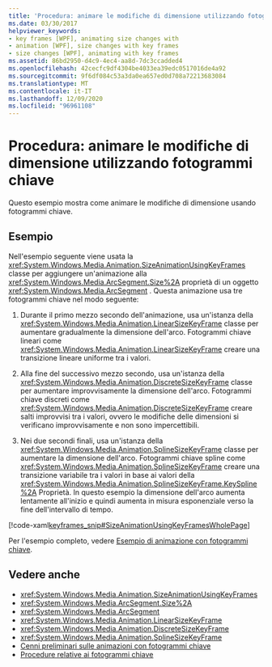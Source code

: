```yaml
---
title: 'Procedura: animare le modifiche di dimensione utilizzando fotogrammi chiave'
ms.date: 03/30/2017
helpviewer_keywords:
- key frames [WPF], animating size changes with
- animation [WPF], size changes with key frames
- size changes [WPF], animating with key frames
ms.assetid: 86bd2950-d4c9-4ec4-aa8d-7dc3ccadded4
ms.openlocfilehash: 42cecfc9df4304be4033ea39edc0517016de4a92
ms.sourcegitcommit: 9f6df084c53a3da0ea657ed0d708a72213683084
ms.translationtype: MT
ms.contentlocale: it-IT
ms.lasthandoff: 12/09/2020
ms.locfileid: "96961108"
---
```

# <a name="how-to-animate-size-changes-by-using-key-frames"></a>Procedura: animare le modifiche di dimensione utilizzando fotogrammi chiave
Questo esempio mostra come animare le modifiche di dimensione usando fotogrammi chiave.  
  
## <a name="example"></a>Esempio  
 Nell'esempio seguente viene usata la <xref:System.Windows.Media.Animation.SizeAnimationUsingKeyFrames> classe per aggiungere un'animazione alla <xref:System.Windows.Media.ArcSegment.Size%2A> proprietà di un oggetto <xref:System.Windows.Media.ArcSegment> . Questa animazione usa tre fotogrammi chiave nel modo seguente:  
  
1. Durante il primo mezzo secondo dell'animazione, usa un'istanza della <xref:System.Windows.Media.Animation.LinearSizeKeyFrame> classe per aumentare gradualmente la dimensione dell'arco. Fotogrammi chiave lineari come <xref:System.Windows.Media.Animation.LinearSizeKeyFrame> creare una transizione lineare uniforme tra i valori.  
  
2. Alla fine del successivo mezzo secondo, usa un'istanza della <xref:System.Windows.Media.Animation.DiscreteSizeKeyFrame> classe per aumentare improvvisamente la dimensione dell'arco. Fotogrammi chiave discreti come <xref:System.Windows.Media.Animation.DiscreteSizeKeyFrame> creare salti improvvisi tra i valori, ovvero le modifiche delle dimensioni si verificano improvvisamente e non sono impercettibili.  
  
3. Nei due secondi finali, usa un'istanza della <xref:System.Windows.Media.Animation.SplineSizeKeyFrame> classe per aumentare la dimensione dell'arco. Fotogrammi chiave spline come <xref:System.Windows.Media.Animation.SplineSizeKeyFrame> creare una transizione variabile tra i valori in base ai valori della <xref:System.Windows.Media.Animation.SplineSizeKeyFrame.KeySpline%2A> Proprietà. In questo esempio la dimensione dell'arco aumenta lentamente all'inizio e quindi aumenta in misura esponenziale verso la fine dell'intervallo di tempo.  
  
 [!code-xaml[keyframes_snip#SizeAnimationUsingKeyFramesWholePage](~/samples/snippets/xaml/VS_Snippets_Wpf/keyframes_snip/XAML/SizeAnimationUsingKeyFramesExample.xaml#sizeanimationusingkeyframeswholepage)]  
  
 Per l'esempio completo, vedere [Esempio di animazione con fotogrammi chiave](https://github.com/microsoft/WPF-Samples/tree/master/Animation/KeyFrameAnimation).  
  
## <a name="see-also"></a>Vedere anche

- <xref:System.Windows.Media.Animation.SizeAnimationUsingKeyFrames>
- <xref:System.Windows.Media.ArcSegment.Size%2A>
- <xref:System.Windows.Media.ArcSegment>
- <xref:System.Windows.Media.Animation.LinearSizeKeyFrame>
- <xref:System.Windows.Media.Animation.DiscreteSizeKeyFrame>
- <xref:System.Windows.Media.Animation.SplineSizeKeyFrame>
- [Cenni preliminari sulle animazioni con fotogrammi chiave](key-frame-animations-overview.md)
- [Procedure relative ai fotogrammi chiave](key-frame-animation-how-to-topics.md)
